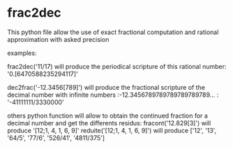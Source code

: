 # frac2dec

This python file allow the use of exact fractional computation and rational approximation with asked precision

examples:

frac2dec('11/17) will produce the periodical scripture of this rational number: '0.[6470588235294117]'

dec2frac('-12.3456[789]') will produce the fractional scripture of the decimal number with infinite numbers :-12.3456789789789789789789... :
'-41111111/3330000'

others python function will allow to obtain the continued fraction for a decimal number and get the differents residus:
fracont('12.829[3]') will produce '[12;1, 4, 1, 6, 9]'
reduite('[12;1, 4, 1, 6, 9]') will produce ['12', '13', '64/5', '77/6', '526/41', '4811/375']
